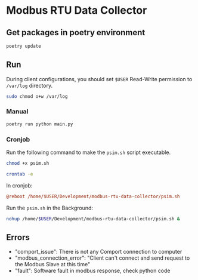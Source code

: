 # Modbus RTU Data Collector

## Get packages in poetry environment

```sh
poetry update
```

## Run

During client configurations, you should set `$USER` Read-Write permission to
`/var/log` directory.

```sh
sudo chmod o+w /var/log
```

### Manual

```sh
poetry run python main.py
```

### Cronjob

Run the following command to make the `psim.sh` script executable.

```sh
chmod +x psim.sh
```

```sh
crontab -e
```

In cronjob:

```ini
@reboot /home/$USER/Development/modbus-rtu-data-collector/psim.sh
```

Run the `psim.sh` in the Background:

```sh
nohup /home/$USER/Development/modbus-rtu-data-collector/psim.sh &
```

## Errors

* "comport_issue": There is not any Comport connection to computer
* "modbus_connection_error": "Client can't connect and send request to the
  Modbus Slave at this time"
* "fault": Software fault in modbus response, check python code